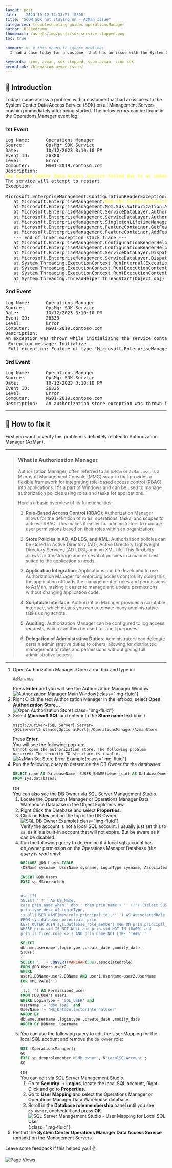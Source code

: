 ```yaml
---
layout: post
date:   '2023-10-12 14:33:27 -0500'
title: "SCOM SDK not staying on - AzMan Issue"
categories: troubleshooting guides operationsManager
author: blakedrumm
thumbnail: /assets/img/posts/sdk-service-stopped.png
toc: true

summary: >- # this means to ignore newlines
  I had a case today for a customer that has an issue with the System Center Data Access Service (SDK) not staying running. The SDK service keeps stopping.

keywords: scom, azman, sdk stopped, scom azman, scom sdk
permalink: /blog/scom-azman-issue/
---
```

## :book: Introduction
Today I came across a problem with a customer that had an issue with the System Center Data Access Service (SDK) on all Management Servers crashing immediately after being started. The below errors can be found in the Operations Manager event log:

### 1st Event
<pre>
Log Name:      Operations Manager 
Source:        OpsMgr SDK Service 
Date:          10/12/2023 3:10:10 PM 
Event ID:      26380 
Level:         Error 
Computer:      MS01-2019.contoso.com 
Description: 
<span style="color:yellow">The System Center Data Access service failed due to an unhandled exception.</span>  
The service will attempt to restart. 
Exception: 
 
Microsoft.EnterpriseManagement.ConfigurationReaderException: Feature of type 'Microsoft.EnterpriseManagement.ServiceDataLayer.IAuthorizationFeature, Microsoft.EnterpriseManagement.DataAccessService.Core, Version=7.0.5000.0, Culture=neutral, PublicKeyToken=31bf3856ad364e35' cannot be added to the container. ---> System.ServiceModel.FaultException\`1\[Microsoft.EnterpriseManagement.Common.UnknownAuthorizationStoreException]: The creator of this fault did not specify a Reason. 
   at Microsoft.EnterpriseManagement.<span style="color:yellow">Mom.Sdk.Authorization.AzManHelper.Initialize</span>(String pathToStore, String appName, AzManHelperModes helperMode, String storeDesc, String appDesc) 
   at Microsoft.EnterpriseManagement.Mom.Sdk.Authorization.AuthManager.Initialize(AuthManagerModes authMode) 
   at Microsoft.EnterpriseManagement.ServiceDataLayer.AuthorizationFeatureImplementation.InitializeAzmanAccessCheckObject() 
   at Microsoft.EnterpriseManagement.ServiceDataLayer.AuthorizationFeatureImplementation.Initialize(IContainer container) 
   at Microsoft.EnterpriseManagement.SingletonLifetimeManager\`1.GetComponent\[K]() 
   at Microsoft.EnterpriseManagement.FeatureContainer.GetFeatureInternal\[T](Type type, String featureName) 
   at Microsoft.EnterpriseManagement.FeatureContainer.AddFeatureInternal\[T,V](ActivationContext`1 context, String featureName) 
   --- End of inner exception stack trace --- 
   at Microsoft.EnterpriseManagement.ConfigurationReaderHelper.ReadFeatures(XPathNavigator navi, IContainer container) 
   at Microsoft.EnterpriseManagement.ConfigurationReaderHelper.Process() 
   at Microsoft.EnterpriseManagement.ServiceDataLayer.DispatcherService.Initialize(InProcEnterpriseManagementConnectionSettings configuration) 
   at Microsoft.EnterpriseManagement.ServiceDataLayer.DispatcherService.InitializeRunner(Object state) 
   at System.Threading.ExecutionContext.RunInternal(ExecutionContext executionContext, ContextCallback callback, Object state, Boolean preserveSyncCtx) 
   at System.Threading.ExecutionContext.Run(ExecutionContext executionContext, ContextCallback callback, Object state, Boolean preserveSyncCtx) 
   at System.Threading.ExecutionContext.Run(ExecutionContext executionContext, ContextCallback callback, Object state) 
   at System.Threading.ThreadHelper.ThreadStart(Object obj)
</pre>
### 2nd Event
<pre>
Log Name:      Operations Manager 
Source:        OpsMgr SDK Service 
Date:          10/12/2023 3:10:10 PM 
Event ID:      26339 
Level:         Error 
Computer:      MS01-2019.contoso.com 
Description: 
An exception was thrown while initializing the service container. 
 Exception message: Initialize 
 Full exception: Feature of type 'Microsoft.EnterpriseManagement.ServiceDataLayer.<span style="color:yellow">IAuthorizationFeature</span>, Microsoft.EnterpriseManagement.DataAccessService.Core, Version=7.0.5000.0, Culture=neutral, PublicKeyToken=31bf3856ad364e35' cannot be added to the container
</pre>

### 3rd Event
<pre>
Log Name:      Operations Manager 
Source:        OpsMgr SDK Service 
Date:          10/12/2023 3:10:10 PM 
Event ID:      26325 
Level:         Error 
Computer:      MS01-2019.contoso.com 
Description:   An authorization store exception was thrown in the System Center Data Access service. Exception message: <span style="color:yellow">Unable to perform the operation because of authorization store errors.</span>
</pre>

---

## :page_with_curl: How to fix it
First you want to verify this problem is definitely related to Authorization Manager (AzMan).

---

>### What is Authorization Manager
>Authorization Manager, often referred to as `AzMan` or `AzMan.msc`, is a Microsoft Management Console (MMC) snap-in that provides a flexible framework for integrating role-based access control (RBAC) into applications. It's a part of Windows and can be used to manage authorization policies using roles and tasks for applications.
>
>Here's a basic overview of its functionalities:
>
>1. **Role-Based Access Control (RBAC)**: Authorization Manager allows for the definition of roles, operations, tasks, and scopes to achieve RBAC. This makes it easier for administrators to manage user permissions based on their roles within an organization.
>
>2. **Store Policies in AD, AD LDS, and XML**: Authorization policies can be stored in Active Directory (AD), Active Directory Lightweight Directory Services (AD LDS), or in an XML file. This flexibility allows for the storage and retrieval of policies in a manner best suited to the application's needs.
>
>3. **Application Integration**: Applications can be developed to use Authorization Manager for enforcing access control. By doing this, the application offloads the management of roles and permissions to AzMan, making it easier to manage and update permissions without changing application code.
>
>4. **Scriptable Interface**: Authorization Manager provides a scriptable interface, which means you can automate many administrative tasks using scripts.
>
>5. **Auditing**: Authorization Manager can be configured to log access requests, which can then be used for audit purposes.
>
>6. **Delegation of Administrative Duties**: Administrators can delegate certain administrative duties to others, allowing for distributed management of roles and permissions without giving full administrative access.

---

1. Open Authorization Manager. Open a run box and type in: 
   ```
   AzMan.msc
   ```
   Press **Enter** and you will see the Authorization Manager Window. \
   ![Authorization Manager Main Window](/assets/img/posts/azman-window.PNG){:class="img-fluid"}
2. Right Click the text Authorization Manager in the left box, select **Open Authorization Store...** \
   ![Open Authorization Store](/assets/img/posts/azman-window-open-store.PNG){:class="img-fluid"}
3. Select **<u>M</u>icrosoft SQL** and enter into the **Store name** text box: \
   ```
   mssql://Driver={SQL Server};Server={SQLServer\Instance,OptionalPort};/OperationsManager/AzmanStore
   ```
   Press **Enter**. \
   You will see the following pop-up: \
   `Cannot open the authorization store. The following problem occurred: The security ID structure is invalid.` \
   ![AzMan Set Store Error Example](/assets/img/posts/azman-set-store.png){:class="img-fluid"}
4. Run the following query to determine the DB Owner for the databases:
   ```sql
   SELECT name AS DatabaseName, SUSER_SNAME(owner_sid) AS DatabaseOwner
   FROM sys.databases;
   ```
   OR \
   You can also see the DB Owner via SQL Server Management Studio.
   1. Locate the Operations Manager or Operations Manager Data Warehouse Database in the Object Explorer view.
   2. Right Click the Database and select **Properties**.
   3. Click on **Files** and on the top is the DB Owner.
      ![SQL DB Owner Example](/assets/img/posts/sql-db-owner.png){:class="img-fluid"} \
      Verify the account is not a local SQL account. I usually just set this to `sa`, as it is a built-in account that will not expire. But be aware as it can be disabled.
   4. Run the following query to determine if a local sql account has db_owner permission on the Operations Manager Database *(the query is read only)*:
      ```sql
      DECLARE @DB_Users TABLE
      (DBName sysname, UserName sysname, LoginType sysname, AssociatedRole varchar(max),create_date datetime,modify_date datetime)

      INSERT @DB_Users
      EXEC sp_MSforeachdb

      '
      use [?]
      SELECT ''?'' AS DB_Name,
      case prin.name when ''dbo'' then prin.name + '' (''+ (select SUSER_SNAME(owner_sid) from master.sys.databases where name =''?'') + '')'' else prin.name end AS UserName,
      prin.type_desc AS LoginType,
      isnull(USER_NAME(mem.role_principal_id),'''') AS AssociatedRole ,create_date,modify_date
      FROM sys.database_principals prin
      LEFT OUTER JOIN sys.database_role_members mem ON prin.principal_id=mem.member_principal_id
      WHERE prin.sid IS NOT NULL and prin.sid NOT IN (0x00) and
      prin.is_fixed_role <> 1 AND prin.name NOT LIKE ''##%'''

      SELECT
      dbname,username ,logintype ,create_date ,modify_date ,
      STUFF(
      (
      SELECT ',' + CONVERT(VARCHAR(500),associatedrole)
      FROM @DB_Users user2
      WHERE
      user1.DBName=user2.DBName AND user1.UserName=user2.UserName
      FOR XML PATH('')
      )
      ,1,1,'') AS Permissions_user
      FROM @DB_Users user1
      WHERE LoginType = 'SQL_USER' and
      UserName != 'dbo (sa)' and
      UserName != 'MS_DataCollectorInternalUser'
      GROUP BY
      dbname,username ,logintype ,create_date ,modify_date
      ORDER BY DBName, username
      ```
   5. You can use the following query to edit the User Mapping for the local SQL account and remove the `db_owner` role:
      ```sql
      USE [OperationsManager];
      GO
      EXEC sp_droprolemember N'db_owner', N'LocalSQLAccount';
      GO
      ```
      OR \
      You can edit via SQL Server Management Studio.
      1. Go to **Security** -> **Logins**, locate the local SQL account, Right Click and go to **Properties**.
      2. Go to **User Mapping** and select the Operations Manager or Operations Manager Data Warehouse database.
      3. Scroll in the **Database role membership** panel until you see `db_owner`, uncheck it and press **OK**. \
         ![SQL Server Management Studio - User Mapping for Local SQL User](/assets/img/posts/sql-db-owner-usermapping.png){:class="img-fluid"}
5. Restart the **System Center Operations Manager Data Access Service** (omsdk) on the Management Servers.

Leave some feedback if this helped you! :v:

![Page Views](https://counter.blakedrumm.com/count/tag.svg?url=blakedrumm.com/blog/scom-azman-issue/)

<!--
## Welcome to GitHub Pages

You can use the [editor on GitHub](https://github.com/blakedrumm/SCOM-Scripts-and-SQL/edit/master/docs/index.md) to maintain and preview the content for your website in Markdown files.

Whenever you commit to this repository, GitHub Pages will run [Jekyll](https://jekyllrb.com/) to rebuild the pages in your site, from the content in your Markdown files.

### Markdown

Markdown is a lightweight and easy-to-use syntax for styling your writing. It includes conventions for

```markdown
Syntax highlighted code block

# Header 1
## Header 2
### Header 3

- Bulleted
- List

1. Numbered
2. List

**Bold** and _Italic_ and `Code` text

[Link](url) and ![Image](src)
```

For more details see [GitHub Flavored Markdown](https://guides.github.com/features/mastering-markdown/).

### Jekyll Themes

Your Pages site will use the layout and styles from the Jekyll theme you have selected in your [repository settings](https://github.com/blakedrumm/SCOM-Scripts-and-SQL/settings/pages). The name of this theme is saved in the Jekyll `_config.yml` configuration file.

### Support or Contact

Having trouble with Pages? Check out our [documentation](https://docs.github.com/categories/github-pages-basics/) or [contact support](https://support.github.com/contact) and we’ll help you sort it out.

Tip:
To add auto-size pictures:
![/assets/img/posts/example.jpg](/assets/img/posts/example.jpg){:class="img-fluid"}
-->
